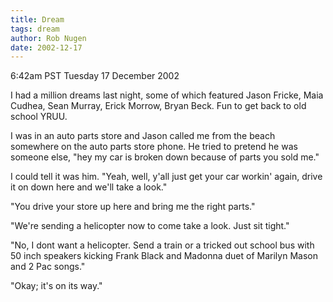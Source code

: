 ```yaml
---
title: Dream
tags: dream
author: Rob Nugen
date: 2002-12-17
---
```


<p class=date>6:42am PST Tuesday 17 December 2002</p>

<p>I had a million dreams last night, some of which featured Jason
Fricke, Maia Cudhea, Sean Murray, Erick Morrow, Bryan Beck.  Fun to
get back to old school YRUU.</p>

<p class=dream>I was in an auto parts store and Jason called me from
the beach somewhere on the auto parts store phone.  He tried to
pretend he was someone else, "hey my car is broken down because of
parts you sold me."</p>

<p class=dream>I could tell it was him.  "Yeah, well, y'all just get
your car workin' again, drive it on down here and we'll take a
look."</p>

<p class=dream>"You drive your store up here and bring me the right
parts."</p>

<p class=dream>"We're sending a helicopter now to come take a look.
Just sit tight."</p>

<p class=dream>"No, I dont want a helicopter. Send a train or a
tricked out school bus with 50 inch speakers kicking Frank Black and
Madonna duet of Marilyn Mason and 2 Pac songs."</p>

<p class=dream>"Okay; it's on its way."</p>
